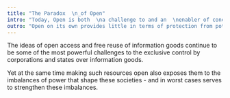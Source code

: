 ```yaml
---
title: "The Paradox  \n_of Open"
intro: "Today, Open is both  \na challenge to and an  \nenabler of concentrations  \nof power."
outro: "Open on its own provides little in terms of protection from potential abuses of such power. These models and tools, focused on generating added value, fail to address any potential losses and harms that derive from such use."
---
```

The ideas of open access and free reuse of information goods continue to be some of the most powerful challenges to the exclusive control by corporations and states over information goods.
<!--more-->
Yet at the same time making such resources open also exposes them to the imbalances of power that shape these societies - and in worst cases serves to strengthen these imbalances.
